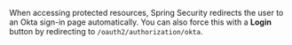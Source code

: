 When accessing protected resources, Spring Security redirects the user to an Okta sign-in page automatically. You can also force this with a **Login** button by redirecting to `/oauth2/authorization/okta`.
